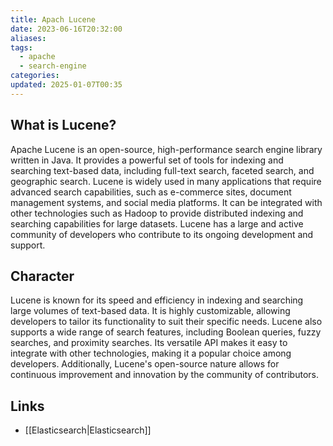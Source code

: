 ```yaml
---
title: Apach Lucene
date: 2023-06-16T20:32:00
aliases: 
tags:
  - apache
  - search-engine
categories: 
updated: 2025-01-07T00:35
---
```


## What is Lucene?

Apache Lucene is an open-source, high-performance search engine library written in Java. It provides a powerful set of tools for indexing and searching text-based data, including full-text search, faceted search, and geographic search. Lucene is widely used in many applications that require advanced search capabilities, such as e-commerce sites, document management systems, and social media platforms. It can be integrated with other technologies such as Hadoop to provide distributed indexing and searching capabilities for large datasets. Lucene has a large and active community of developers who contribute to its ongoing development and support.

## Character

Lucene is known for its speed and efficiency in indexing and searching large volumes of text-based data. It is highly customizable, allowing developers to tailor its functionality to suit their specific needs. Lucene also supports a wide range of search features, including Boolean queries, fuzzy searches, and proximity searches. Its versatile API makes it easy to integrate with other technologies, making it a popular choice among developers. Additionally, Lucene's open-source nature allows for continuous improvement and innovation by the community of contributors.

## Links

- [[Elasticsearch|Elasticsearch]]
